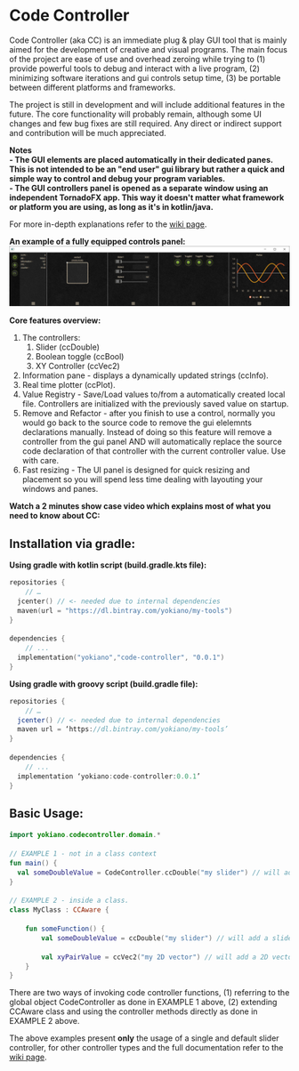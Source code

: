 # Code Controller
  
   
Code Controller (aka CC) is an immediate plug & play GUI tool that is mainly aimed for the development of creative and visual programs. The main focus of the project are ease of use and overhead zeroing while trying to (1) provide powerful tools to debug and interact with a live program, (2) minimizing software iterations and gui controls setup time, (3) be portable between different platforms and frameworks.

The project is still in development and will include additional features in the future. The core functionality will probably remain, although some UI changes and few bug fixes are still required.
Any direct or indirect support and contribution will be much appreciated. 

**Notes**  
**- The GUI elements are placed automatically in their dedicated panes. This is not intended to be an "end user" gui library but rather a quick and simple way to control and debug your program variables.**  
**- The GUI controllers panel is opened as a separate window using an independent TornadoFX app. This way it doesn't matter what framework or platform you are using, as long as it's in kotlin/java.**  
  
  
For more in-depth explanations refer to the [wiki page](https://github.com/yokiano/code_controller/wiki).  
  
**An example of a fully equipped controls panel:**
![All Controls](src/main/resources/screenshots/all_controls.png)


**Core features overview:**
1. The controllers:
   1. Slider (ccDouble)
   1. Boolean toggle (ccBool)
   1. XY Controller (ccVec2)
1. Information pane - displays a dynamically updated strings (ccInfo). 
1. Real time plotter (ccPlot).
1. Value Registry - Save/Load values to/from a automatically created local file. Controllers are initialized with the previously saved value on startup. 
1. Remove and Refactor - after you finish to use a control, normally you would go back to the source code to remove the gui elelemnts declarations manually. Instead of doing so this feature will remove a controller from the gui panel AND will automatically replace the source code declaration of that controller with the current controller value. Use with care.  
1. Fast resizing - The UI panel is designed for quick resizing and placement so you will spend less time dealing with layouting your windows and panes. 
  

**Watch a 2 minutes show case video which explains most of what you need to know about CC:**



## Installation via gradle:

**Using gradle with kotlin script (build.gradle.kts file):**
```kotlin
repositories {
	// …
  jcenter()	// <- needed due to internal dependencies
  maven(url = "https://dl.bintray.com/yokiano/my-tools")
}

dependencies {
	// ...
  implementation("yokiano","code-controller", "0.0.1")
}
```
 
**Using gradle with groovy script (build.gradle file):**
```groovy
repositories {
	// …
  jcenter()	// <- needed due to internal dependencies
  maven url = ‘https://dl.bintray.com/yokiano/my-tools’
}

dependencies {
	// ...
  implementation ‘yokiano:code-controller:0.0.1’
}
```  


## Basic Usage:
```kotlin
import yokiano.codecontroller.domain.*

// EXAMPLE 1 - not in a class context
fun main() {
  val someDoubleValue = CodeController.ccDouble("my slider") // will add a slider controller with “my slider” as id and default range of 0 to 1.
}

// EXAMPLE 2 - inside a class.
class MyClass : CCAware {
	
	fun someFunction() {
		val someDoubleValue = ccDouble("my slider") // will add a slider controller with “my slider” as id and default range of 0 to 1.

		val xyPairValue = ccVec2("my 2D vector") // will add a 2D vector controller with “my 2D vector” as id and default range of 0 to 1 (both in x and y).
	}
}
```  

There are two ways of invoking code controller functions, (1) referring to the global object CodeController as done in EXAMPLE 1 above, (2) extending CCAware class and using the controller methods directly as done in EXAMPLE 2 above. 
  
The above examples present **only** the usage of a single and default slider controller, for other controller types and the full documentation refer to the [wiki page](https://github.com/yokiano/code_controller/wiki).  



